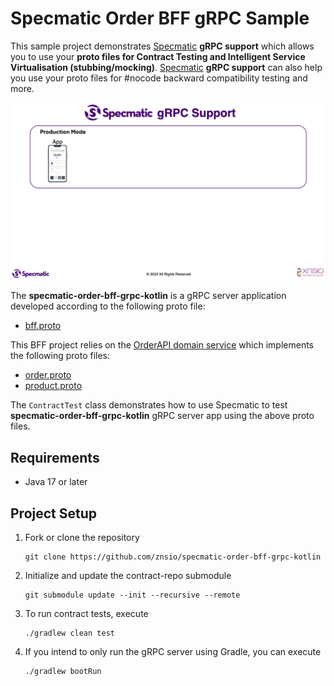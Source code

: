# Specmatic Order BFF gRPC Sample

This sample project demonstrates [Specmatic](https://specmatic.in/) **gRPC support** which allows you to use your **proto files for Contract Testing and Intelligent Service Virtualisation (stubbing/mocking)**.
[Specmatic](https://specmatic.in/) **gRPC support** can also help you use your proto files for #nocode backward compatibility testing and more.

![Specmatic gRPC Sample Project Architecture](assets/SpecmaticGRPCSupport.gif)

The **specmatic-order-bff-grpc-kotlin** is a gRPC server application developed according to the following proto file:
* [bff.proto](https://github.com/znsio/specmatic-order-contracts/blob/grpc-contracts/in/specmatic/examples/store/order_bff_grpc/bff.proto)

This BFF project relies on the [OrderAPI domain service](https://github.com/znsio/specmatic-order-api-grpc-kotlin) which implements the following proto files:
* [order.proto](https://github.com/znsio/specmatic-order-contracts/blob/grpc-contracts/in/specmatic/examples/store/order_api_grpc/order.proto)
* [product.proto](https://github.com/znsio/specmatic-order-contracts/blob/grpc-contracts/in/specmatic/examples/store/order_api_grpc/product.proto)

The `ContractTest` class demonstrates how to use Specmatic to test **specmatic-order-bff-grpc-kotlin** gRPC server app using the above proto files.

## Requirements

- Java 17 or later

## Project Setup

1. Fork or clone the repository
   ```shell
   git clone https://github.com/znsio/specmatic-order-bff-grpc-kotlin
   ```
2. Initialize and update the contract-repo submodule
   ```shell
   git submodule update --init --recursive --remote
   ```
3. To run contract tests, execute
   ```shell
   ./gradlew clean test   
   ```

4. If you intend to only run the gRPC server using Gradle, you can execute
   ```shell
   ./gradlew bootRun
   ```